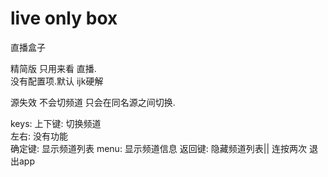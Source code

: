 

# live only box
直播盒子

精简版 只用来看 直播.  
没有配置项.默认 ijk硬解  

源失效 不会切频道  只会在同名源之间切换.


keys: 
上下键: 切换频道  
左右:  没有功能  
确定键: 显示频道列表
menu: 显示频道信息 
返回键: 隐藏频道列表|| 连按两次 退出app



